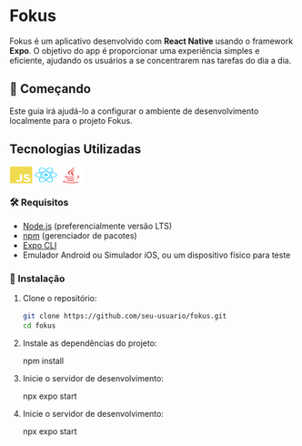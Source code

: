 # Fokus

Fokus é um aplicativo desenvolvido com **React Native** usando o framework **Expo**. O objetivo do app é proporcionar uma experiência simples e eficiente, ajudando os usuários a se concentrarem nas tarefas do dia a dia.

## 🚀 Começando

Este guia irá ajudá-lo a configurar o ambiente de desenvolvimento localmente para o projeto Fokus.

## Tecnologias Utilizadas
<div style="display: inline_block">
   <img align="center" alt="Clara-JS" height="30" width="40" src="https://raw.githubusercontent.com/devicons/devicon/master/icons/javascript/javascript-plain.svg">
   <img align="center" alt="Clara-ReactNative" height="30" width="40" src="https://raw.githubusercontent.com/devicons/devicon/master/icons/react/react-original.svg">
   <img align="center" alt="Clara-Java" height="30" width="40" src="https://raw.githubusercontent.com/devicons/devicon/master/icons/java/java-plain.svg">
</div>

### 🛠️ Requisitos

- [Node.js](https://nodejs.org/) (preferencialmente versão LTS)
- [npm](https://www.npmjs.com/) (gerenciador de pacotes)
- [Expo CLI](https://docs.expo.dev/get-started/installation/)
- Emulador Android ou Simulador iOS, ou um dispositivo físico para teste

### 🔧 Instalação

1. Clone o repositório:

   ```bash
   git clone https://github.com/seu-usuario/fokus.git
   cd fokus
   
2. Instale as dependências do projeto:

   npm install

3. Inicie o servidor de desenvolvimento:

   npx expo start
   
5. Inicie o servidor de desenvolvimento:

   npx expo start

